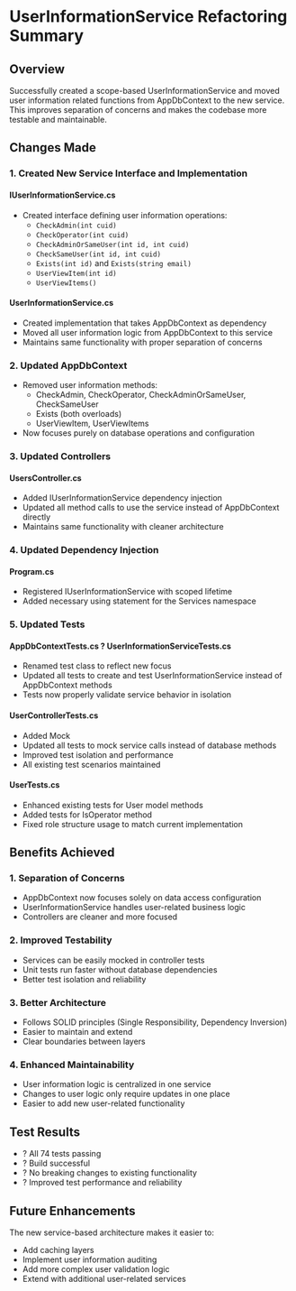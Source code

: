 # UserInformationService Refactoring Summary

## Overview
Successfully created a scope-based UserInformationService and moved user information related functions from AppDbContext to the new service. This improves separation of concerns and makes the codebase more testable and maintainable.

## Changes Made

### 1. Created New Service Interface and Implementation

#### IUserInformationService.cs
- Created interface defining user information operations:
  - `CheckAdmin(int cuid)`
  - `CheckOperator(int cuid)`
  - `CheckAdminOrSameUser(int id, int cuid)`
  - `CheckSameUser(int id, int cuid)`
  - `Exists(int id)` and `Exists(string email)`
  - `UserViewItem(int id)`
  - `UserViewItems()`

#### UserInformationService.cs
- Created implementation that takes AppDbContext as dependency
- Moved all user information logic from AppDbContext to this service
- Maintains same functionality with proper separation of concerns

### 2. Updated AppDbContext
- Removed user information methods:
  - CheckAdmin, CheckOperator, CheckAdminOrSameUser, CheckSameUser
  - Exists (both overloads)
  - UserViewItem, UserViewItems
- Now focuses purely on database operations and configuration

### 3. Updated Controllers
#### UsersController.cs
- Added IUserInformationService dependency injection
- Updated all method calls to use the service instead of AppDbContext directly
- Maintains same functionality with cleaner architecture

### 4. Updated Dependency Injection
#### Program.cs
- Registered IUserInformationService with scoped lifetime
- Added necessary using statement for the Services namespace

### 5. Updated Tests

#### AppDbContextTests.cs ? UserInformationServiceTests.cs
- Renamed test class to reflect new focus
- Updated all tests to create and test UserInformationService instead of AppDbContext methods
- Tests now properly validate service behavior in isolation

#### UserControllerTests.cs
- Added Mock<IUserInformationService> 
- Updated all tests to mock service calls instead of database methods
- Improved test isolation and performance
- All existing test scenarios maintained

#### UserTests.cs
- Enhanced existing tests for User model methods
- Added tests for IsOperator method
- Fixed role structure usage to match current implementation

## Benefits Achieved

### 1. Separation of Concerns
- AppDbContext now focuses solely on data access configuration
- UserInformationService handles user-related business logic
- Controllers are cleaner and more focused

### 2. Improved Testability
- Services can be easily mocked in controller tests
- Unit tests run faster without database dependencies
- Better test isolation and reliability

### 3. Better Architecture
- Follows SOLID principles (Single Responsibility, Dependency Inversion)
- Easier to maintain and extend
- Clear boundaries between layers

### 4. Enhanced Maintainability
- User information logic is centralized in one service
- Changes to user logic only require updates in one place
- Easier to add new user-related functionality

## Test Results
- ? All 74 tests passing
- ? Build successful
- ? No breaking changes to existing functionality
- ? Improved test performance and reliability

## Future Enhancements
The new service-based architecture makes it easier to:
- Add caching layers
- Implement user information auditing
- Add more complex user validation logic
- Extend with additional user-related services